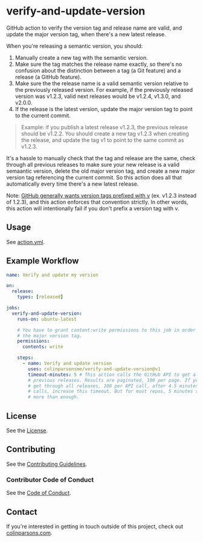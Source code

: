 # verify-and-update-version

GitHub action to verify the version tag and release name are valid, and update
the major version tag, when there's a new latest release.

When you're releasing a semantic version, you should:

1. Manually create a new tag with the semantic version.
2. Make sure the tag matches the release name exactly, so there's no confusion
   about the distinction between a tag (a Git feature) and a release (a GitHub
   feature).
3. Make sure the the release name is a valid semantic version relative to the
   previously released version. For example, if the previously released version
   was v1.2.3, valid next releases would be v1.2.4, v1.3.0, and v2.0.0.
4. If the release is the latest version, update the major version tag to point
   to the current commit.

> Example: if you publish a latest release v1.2.3, the previous release should
> be v1.2.2. You should create a new tag v1.2.3 when creating the release, and
> update the tag v1 to point to the same commit as v1.2.3.

It's a hassle to manually check that the tag and release are the same, check
through all previous releases to make sure your new release is a valid semaantic
version, delete the old major version tag, and create a new major version tag
referencing the current commit. So this action does all that automatically every
time there's a new latest release.

Note:
[GitHub generally wants version tags prefixed with v](https://docs.github.com/en/actions/creating-actions/about-custom-actions#using-tags-for-release-management)
(ex. v1.2.3 instead of 1.2.3), and this action enforces that convention
strictly. In other words, this action will intentionally fail if you don't
prefix a version tag with v.

## Usage

See [action.yml](action.yml).

## Example Workflow

```yaml
name: Verify and update my version

on:
  release:
    types: [released]

jobs:
  verify-and-update-version:
    runs-on: ubuntu-latest

    # You have to grant content:write permissions to this job in order to update
    # the major version tag.
    permissions:
      contents: write

    steps:
      - name: Verify and update version
        uses: colinparsonsme/verify-and-update-version@v1
        timeout-minutes: 5 # This action calls the GitHub API to get all
        # previous releases. Results are paginated, 100 per page. If you can't
        # get through all releases, 100 per API call, after 4.5 minutes of API
        # calls, increase this timeout. But for most repos, 5 minutes should be
        # more than enough.
```

## License

See the [License](LICENSE).

## Contributing

See the [Contributing Guidelines](CONTRIBUTING.md).

### Contributor Code of Conduct

See the [Code of Conduct](CODE-OF-CONDUCT.md).

## Contact

If you're interested in getting in touch outside of this project, check out
[colinparsons.com](https://colinparsons.com).

